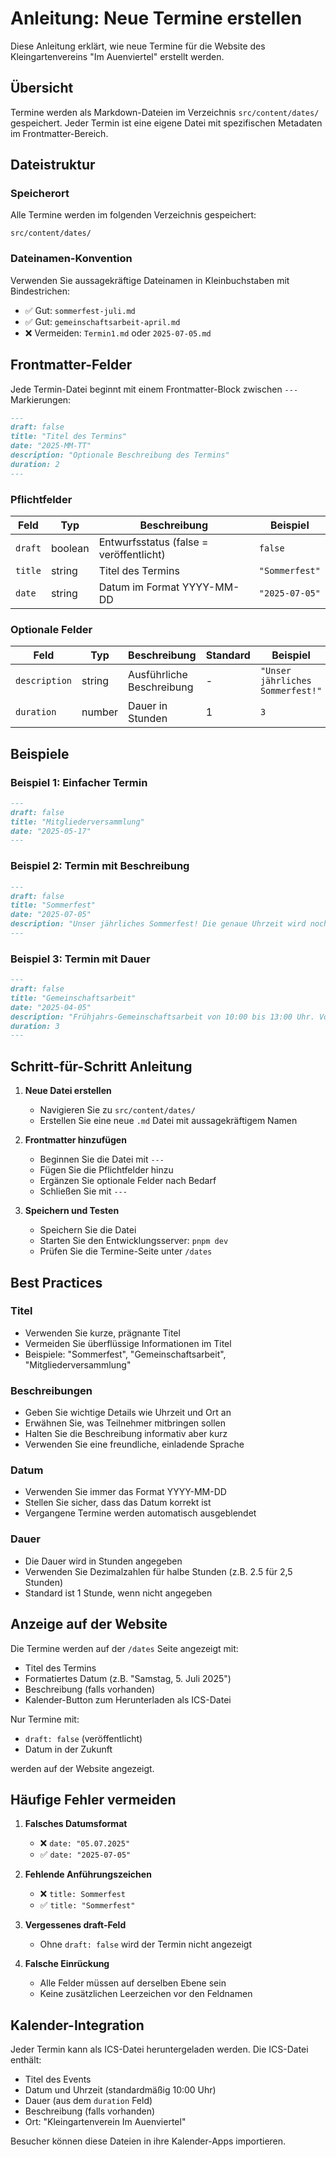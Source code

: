 # Anleitung: Neue Termine erstellen

Diese Anleitung erklärt, wie neue Termine für die Website des Kleingartenvereins "Im Auenviertel" erstellt werden.

## Übersicht

Termine werden als Markdown-Dateien im Verzeichnis `src/content/dates/` gespeichert. Jeder Termin ist eine eigene Datei mit spezifischen Metadaten im Frontmatter-Bereich.

## Dateistruktur

### Speicherort
Alle Termine werden im folgenden Verzeichnis gespeichert:
```
src/content/dates/
```

### Dateinamen-Konvention
Verwenden Sie aussagekräftige Dateinamen in Kleinbuchstaben mit Bindestrichen:
- ✅ Gut: `sommerfest-juli.md`
- ✅ Gut: `gemeinschaftsarbeit-april.md`
- ❌ Vermeiden: `Termin1.md` oder `2025-07-05.md`

## Frontmatter-Felder

Jede Termin-Datei beginnt mit einem Frontmatter-Block zwischen `---` Markierungen:

```markdown
---
draft: false
title: "Titel des Termins"
date: "2025-MM-TT"
description: "Optionale Beschreibung des Termins"
duration: 2
---
```

### Pflichtfelder

| Feld | Typ | Beschreibung | Beispiel |
|------|-----|--------------|----------|
| `draft` | boolean | Entwurfsstatus (false = veröffentlicht) | `false` |
| `title` | string | Titel des Termins | `"Sommerfest"` |
| `date` | string | Datum im Format YYYY-MM-DD | `"2025-07-05"` |

### Optionale Felder

| Feld | Typ | Beschreibung | Standard | Beispiel |
|------|-----|--------------|----------|----------|
| `description` | string | Ausführliche Beschreibung | - | `"Unser jährliches Sommerfest!"` |
| `duration` | number | Dauer in Stunden | 1 | `3` |

## Beispiele

### Beispiel 1: Einfacher Termin
```markdown
---
draft: false
title: "Mitgliederversammlung"
date: "2025-05-17"
---
```

### Beispiel 2: Termin mit Beschreibung
```markdown
---
draft: false
title: "Sommerfest"
date: "2025-07-05"
description: "Unser jährliches Sommerfest! Die genaue Uhrzeit wird noch bekannt gegeben. Freut euch auf ein gemütliches Beisammensein mit Grillen und guter Stimmung."
---
```

### Beispiel 3: Termin mit Dauer
```markdown
---
draft: false
title: "Gemeinschaftsarbeit"
date: "2025-04-05"
description: "Frühjahrs-Gemeinschaftsarbeit von 10:00 bis 13:00 Uhr. Vorbereitung der Anlage für die neue Gartensaison. Bitte Gartengeräte mitbringen."
duration: 3
---
```

## Schritt-für-Schritt Anleitung

1. **Neue Datei erstellen**
   - Navigieren Sie zu `src/content/dates/`
   - Erstellen Sie eine neue `.md` Datei mit aussagekräftigem Namen

2. **Frontmatter hinzufügen**
   - Beginnen Sie die Datei mit `---`
   - Fügen Sie die Pflichtfelder hinzu
   - Ergänzen Sie optionale Felder nach Bedarf
   - Schließen Sie mit `---`

3. **Speichern und Testen**
   - Speichern Sie die Datei
   - Starten Sie den Entwicklungsserver: `pnpm dev`
   - Prüfen Sie die Termine-Seite unter `/dates`

## Best Practices

### Titel
- Verwenden Sie kurze, prägnante Titel
- Vermeiden Sie überflüssige Informationen im Titel
- Beispiele: "Sommerfest", "Gemeinschaftsarbeit", "Mitgliederversammlung"

### Beschreibungen
- Geben Sie wichtige Details wie Uhrzeit und Ort an
- Erwähnen Sie, was Teilnehmer mitbringen sollen
- Halten Sie die Beschreibung informativ aber kurz
- Verwenden Sie eine freundliche, einladende Sprache

### Datum
- Verwenden Sie immer das Format YYYY-MM-DD
- Stellen Sie sicher, dass das Datum korrekt ist
- Vergangene Termine werden automatisch ausgeblendet

### Dauer
- Die Dauer wird in Stunden angegeben
- Verwenden Sie Dezimalzahlen für halbe Stunden (z.B. 2.5 für 2,5 Stunden)
- Standard ist 1 Stunde, wenn nicht angegeben

## Anzeige auf der Website

Die Termine werden auf der `/dates` Seite angezeigt mit:
- Titel des Termins
- Formatiertes Datum (z.B. "Samstag, 5. Juli 2025")
- Beschreibung (falls vorhanden)
- Kalender-Button zum Herunterladen als ICS-Datei

Nur Termine mit:
- `draft: false` (veröffentlicht)
- Datum in der Zukunft

werden auf der Website angezeigt.

## Häufige Fehler vermeiden

1. **Falsches Datumsformat**
   - ❌ `date: "05.07.2025"`
   - ✅ `date: "2025-07-05"`

2. **Fehlende Anführungszeichen**
   - ❌ `title: Sommerfest`
   - ✅ `title: "Sommerfest"`

3. **Vergessenes draft-Feld**
   - Ohne `draft: false` wird der Termin nicht angezeigt

4. **Falsche Einrückung**
   - Alle Felder müssen auf derselben Ebene sein
   - Keine zusätzlichen Leerzeichen vor den Feldnamen

## Kalender-Integration

Jeder Termin kann als ICS-Datei heruntergeladen werden. Die ICS-Datei enthält:
- Titel des Events
- Datum und Uhrzeit (standardmäßig 10:00 Uhr)
- Dauer (aus dem `duration` Feld)
- Beschreibung (falls vorhanden)
- Ort: "Kleingartenverein Im Auenviertel"

Besucher können diese Dateien in ihre Kalender-Apps importieren.